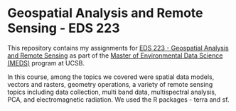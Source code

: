 # Geospatial Analysis and Remote Sensing - EDS 223
This repository contains my assignments for [EDS 223 - Geospatial Analysis and Remote Sensing](https://ryoliver.github.io/EDS_223_spatial_analysis/) as part of the [Master of Environmental Data Science (MEDS)](https://ucsb-meds.github.io/) program at UCSB.

In this course, among the topics we covered were spatial data models, vectors and rasters, geometry operations, a variety of remote sensing topics including data collection, multi band data, multispectral analysis, PCA, and electromagnetic radiation. 
We used the R packages - terra and sf.
